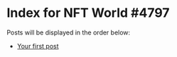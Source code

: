 # Index for NFT World #4797
Posts will be displayed in the order below:

- [Your first post](./001-first.md)


